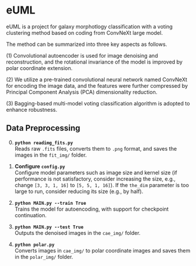 # eUML
eUML is a project for galaxy morphotlogy classification with a voting clustering method based on coding from ConvNeXt large model.   

The method can be summarized into three key aspects as follows.  

(1) Convolutional autoencoder is used for image denoising and reconstruction, and the rotational invariance of the model is improved by polar coordinate extension.   

(2) We utilize a pre-trained convolutional neural network named ConvNeXt for encoding the image data, and the features were further compressed by Principal Component Analysis (PCA) dimensionality reduction.   
    
(3) Bagging-based multi-model voting classification algorithm is adopted to enhance robustness. 

## Data Preprocessing

0. **`python readimg_fits.py`**  
   Reads raw `.fits` files, converts them to `.png` format, and saves the images in the `fit_img/` folder.

1. **Configure `config.py`**  
   Configure model parameters such as image size and kernel size (if performance is not satisfactory, consider increasing the size, e.g., change `[3, 3, 1, 16]` to `[5, 5, 1, 16]`). If the `the_dim` parameter is too large to run, consider reducing its size (e.g., by half).

2. **`python MAIN.py --train True`**  
   Trains the model for autoencoding, with support for checkpoint continuation.

3. **`python MAIN.py --test True`**  
   Outputs the denoised images in the `cae_img/` folder.

4. **`python polar.py`**  
   Converts images in `cae_img/` to polar coordinate images and saves them in the `polar_img/` folder.


